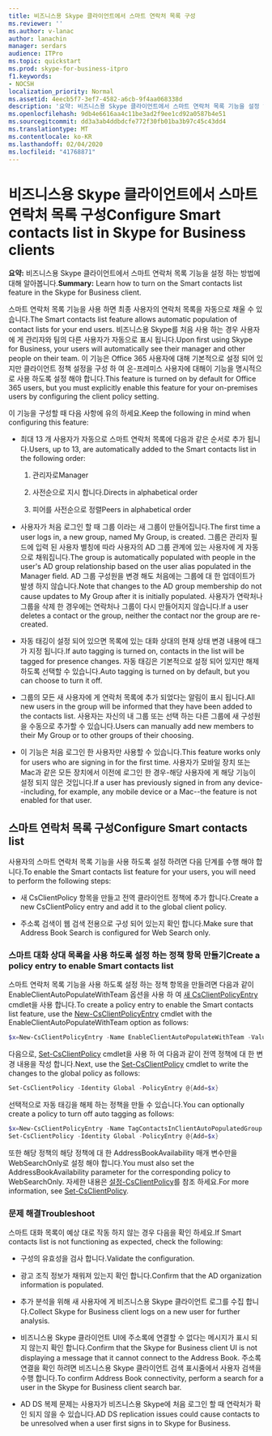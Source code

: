 ```yaml
---
title: 비즈니스용 Skype 클라이언트에서 스마트 연락처 목록 구성
ms.reviewer: ''
ms.author: v-lanac
author: lanachin
manager: serdars
audience: ITPro
ms.topic: quickstart
ms.prod: skype-for-business-itpro
f1.keywords:
- NOCSH
localization_priority: Normal
ms.assetid: 4eecb5f7-3ef7-4582-a6cb-9f4aa068338d
description: '요약: 비즈니스용 Skype 클라이언트에서 스마트 연락처 목록 기능을 설정 하는 방법에 대해 알아봅니다.'
ms.openlocfilehash: 9db4e6616aa4c11be3ad2f9ee1cd92a0587b4e51
ms.sourcegitcommit: dd3a3ab4ddbdcfe772f30fb01ba3b97c45c43dd4
ms.translationtype: MT
ms.contentlocale: ko-KR
ms.lasthandoff: 02/04/2020
ms.locfileid: "41768871"
---
```

# <a name="configure-smart-contacts-list-in-skype-for-business-clients"></a><span data-ttu-id="b1c4e-103">비즈니스용 Skype 클라이언트에서 스마트 연락처 목록 구성</span><span class="sxs-lookup"><span data-stu-id="b1c4e-103">Configure Smart contacts list in Skype for Business clients</span></span>

<span data-ttu-id="b1c4e-104">**요약:** 비즈니스용 Skype 클라이언트에서 스마트 연락처 목록 기능을 설정 하는 방법에 대해 알아봅니다.</span><span class="sxs-lookup"><span data-stu-id="b1c4e-104">**Summary:** Learn how to turn on the Smart contacts list feature in the Skype for Business client.</span></span>

<span data-ttu-id="b1c4e-105">스마트 연락처 목록 기능을 사용 하면 최종 사용자의 연락처 목록을 자동으로 채울 수 있습니다.</span><span class="sxs-lookup"><span data-stu-id="b1c4e-105">The Smart contacts list feature allows automatic population of contact lists for your end users.</span></span> <span data-ttu-id="b1c4e-106">비즈니스용 Skype를 처음 사용 하는 경우 사용자에 게 관리자와 팀의 다른 사용자가 자동으로 표시 됩니다.</span><span class="sxs-lookup"><span data-stu-id="b1c4e-106">Upon first using Skype for Business, your users will automatically see their manager and other people on their team.</span></span> <span data-ttu-id="b1c4e-107">이 기능은 Office 365 사용자에 대해 기본적으로 설정 되어 있지만 클라이언트 정책 설정을 구성 하 여 온-프레미스 사용자에 대해이 기능을 명시적으로 사용 하도록 설정 해야 합니다.</span><span class="sxs-lookup"><span data-stu-id="b1c4e-107">This feature is turned on by default for Office 365 users, but you must explicitly enable this feature for your on-premises users by configuring the client policy setting.</span></span>

<span data-ttu-id="b1c4e-108">이 기능을 구성할 때 다음 사항에 유의 하세요.</span><span class="sxs-lookup"><span data-stu-id="b1c4e-108">Keep the following in mind when configuring this feature:</span></span>

- <span data-ttu-id="b1c4e-109">최대 13 개 사용자가 자동으로 스마트 연락처 목록에 다음과 같은 순서로 추가 됩니다.</span><span class="sxs-lookup"><span data-stu-id="b1c4e-109">Users, up to 13, are automatically added to the Smart contacts list in the following order:</span></span>

  1. <span data-ttu-id="b1c4e-110">관리자로</span><span class="sxs-lookup"><span data-stu-id="b1c4e-110">Manager</span></span>

  2. <span data-ttu-id="b1c4e-111">사전순으로 지시 합니다.</span><span class="sxs-lookup"><span data-stu-id="b1c4e-111">Directs in alphabetical order</span></span>

  3. <span data-ttu-id="b1c4e-112">피어를 사전순으로 정렬</span><span class="sxs-lookup"><span data-stu-id="b1c4e-112">Peers in alphabetical order</span></span>

- <span data-ttu-id="b1c4e-113">사용자가 처음 로그인 할 때 그룹 이라는 새 그룹이 만들어집니다.</span><span class="sxs-lookup"><span data-stu-id="b1c4e-113">The first time a user logs in, a new group, named My Group, is created.</span></span> <span data-ttu-id="b1c4e-114">그룹은 관리자 필드에 입력 된 사용자 별칭에 따라 사용자의 AD 그룹 관계에 있는 사용자에 게 자동으로 채워집니다.</span><span class="sxs-lookup"><span data-stu-id="b1c4e-114">The group is automatically populated with people in the user's AD group relationship based on the user alias populated in the Manager field.</span></span> <span data-ttu-id="b1c4e-115">AD 그룹 구성원을 변경 해도 처음에는 그룹에 대 한 업데이트가 발생 하지 않습니다.</span><span class="sxs-lookup"><span data-stu-id="b1c4e-115">Note that changes to the AD group membership do not cause updates to My Group after it is initially populated.</span></span> <span data-ttu-id="b1c4e-116">사용자가 연락처나 그룹을 삭제 한 경우에는 연락처나 그룹이 다시 만들어지지 않습니다.</span><span class="sxs-lookup"><span data-stu-id="b1c4e-116">If a user deletes a contact or the group, neither the contact nor the group are re-created.</span></span> 

- <span data-ttu-id="b1c4e-117">자동 태깅이 설정 되어 있으면 목록에 있는 대화 상대의 현재 상태 변경 내용에 태그가 지정 됩니다.</span><span class="sxs-lookup"><span data-stu-id="b1c4e-117">If auto tagging is turned on, contacts in the list will be tagged for presence changes.</span></span> <span data-ttu-id="b1c4e-118">자동 태깅은 기본적으로 설정 되어 있지만 해제 하도록 선택할 수 있습니다.</span><span class="sxs-lookup"><span data-stu-id="b1c4e-118">Auto tagging is turned on by default, but you can choose to turn it off.</span></span> 

- <span data-ttu-id="b1c4e-119">그룹의 모든 새 사용자에 게 연락처 목록에 추가 되었다는 알림이 표시 됩니다.</span><span class="sxs-lookup"><span data-stu-id="b1c4e-119">All new users in the group will be informed that they have been added to the contacts list.</span></span> <span data-ttu-id="b1c4e-120">사용자는 자신의 내 그룹 또는 선택 하는 다른 그룹에 새 구성원을 수동으로 추가할 수 있습니다.</span><span class="sxs-lookup"><span data-stu-id="b1c4e-120">Users can manually add new members to their My Group or to other groups of their choosing.</span></span>

- <span data-ttu-id="b1c4e-121">이 기능은 처음 로그인 한 사용자만 사용할 수 있습니다.</span><span class="sxs-lookup"><span data-stu-id="b1c4e-121">This feature works only for users who are signing in for the first time.</span></span> <span data-ttu-id="b1c4e-122">사용자가 모바일 장치 또는 Mac과 같은 모든 장치에서 이전에 로그인 한 경우-해당 사용자에 게 해당 기능이 설정 되지 않은 것입니다.</span><span class="sxs-lookup"><span data-stu-id="b1c4e-122">If a user has previously signed in from any device--including, for example, any mobile device or a Mac--the feature is not enabled for that user.</span></span>

## <a name="configure-smart-contacts-list"></a><span data-ttu-id="b1c4e-123">스마트 연락처 목록 구성</span><span class="sxs-lookup"><span data-stu-id="b1c4e-123">Configure Smart contacts list</span></span>

<span data-ttu-id="b1c4e-124">사용자의 스마트 연락처 목록 기능을 사용 하도록 설정 하려면 다음 단계를 수행 해야 합니다.</span><span class="sxs-lookup"><span data-stu-id="b1c4e-124">To enable the Smart contacts list feature for your users, you will need to perform the following steps:</span></span> 

- <span data-ttu-id="b1c4e-125">새 CsClientPolicy 항목을 만들고 전역 클라이언트 정책에 추가 합니다.</span><span class="sxs-lookup"><span data-stu-id="b1c4e-125">Create a new CsClientPolicy entry and add it to the global client policy.</span></span> 

- <span data-ttu-id="b1c4e-126">주소록 검색이 웹 검색 전용으로 구성 되어 있는지 확인 합니다.</span><span class="sxs-lookup"><span data-stu-id="b1c4e-126">Make sure that Address Book Search is configured for Web Search only.</span></span>

### <a name="create-a-policy-entry-to-enable-smart-contacts-list"></a><span data-ttu-id="b1c4e-127">스마트 대화 상대 목록을 사용 하도록 설정 하는 정책 항목 만들기</span><span class="sxs-lookup"><span data-stu-id="b1c4e-127">Create a policy entry to enable Smart contacts list</span></span>

<span data-ttu-id="b1c4e-128">스마트 연락처 목록 기능을 사용 하도록 설정 하는 정책 항목을 만들려면 다음과 같이 EnableClientAutoPopulateWithTeam 옵션을 사용 하 여 [새 CsClientPolicyEntry](https://docs.microsoft.com/powershell/module/skype/new-csclientpolicyentry?view=skype-ps) cmdlet을 사용 합니다.</span><span class="sxs-lookup"><span data-stu-id="b1c4e-128">To create a policy entry to enable the Smart contacts list feature, use the [New-CsClientPolicyEntry](https://docs.microsoft.com/powershell/module/skype/new-csclientpolicyentry?view=skype-ps) cmdlet with the EnableClientAutoPopulateWithTeam option as follows:</span></span>

```powershell
$x=New-CsClientPolicyEntry -Name EnableClientAutoPopulateWithTeam -Value $True
```

<span data-ttu-id="b1c4e-129">다음으로, [Set-CsClientPolicy](https://docs.microsoft.com/powershell/module/skype/set-csclientpolicy?view=skype-ps) cmdlet을 사용 하 여 다음과 같이 전역 정책에 대 한 변경 내용을 작성 합니다.</span><span class="sxs-lookup"><span data-stu-id="b1c4e-129">Next, use the [Set-CsClientPolicy](https://docs.microsoft.com/powershell/module/skype/set-csclientpolicy?view=skype-ps) cmdlet to write the changes to the global policy as follows:</span></span>

```powershell
Set-CsClientPolicy -Identity Global -PolicyEntry @{Add=$x}
```

<span data-ttu-id="b1c4e-130">선택적으로 자동 태깅을 해제 하는 정책을 만들 수 있습니다.</span><span class="sxs-lookup"><span data-stu-id="b1c4e-130">You can optionally create a policy to turn off auto tagging as follows:</span></span>

```powershell
$x=New-CsClientPolicyEntry -Name TagContactsInClientAutoPopulatedGroup -Value $False
Set-CsClientPolicy -Identity Global -PolicyEntry @{Add=$x}
```

<span data-ttu-id="b1c4e-131">또한 해당 정책의 해당 정책에 대 한 AddressBookAvailability 매개 변수만을 WebSearchOnly로 설정 해야 합니다.</span><span class="sxs-lookup"><span data-stu-id="b1c4e-131">You must also set the AddressBookAvailability parameter for the corresponding policy to WebSearchOnly.</span></span> <span data-ttu-id="b1c4e-132">자세한 내용은 [설정-CsClientPolicy](https://docs.microsoft.com/powershell/module/skype/set-csclientpolicy?view=skype-ps)를 참조 하세요.</span><span class="sxs-lookup"><span data-stu-id="b1c4e-132">For more information, see [Set-CsClientPolicy](https://docs.microsoft.com/powershell/module/skype/set-csclientpolicy?view=skype-ps).</span></span> 

### <a name="troubleshoot"></a><span data-ttu-id="b1c4e-133">문제 해결</span><span class="sxs-lookup"><span data-stu-id="b1c4e-133">Troubleshoot</span></span>

<span data-ttu-id="b1c4e-134">스마트 대화 목록이 예상 대로 작동 하지 않는 경우 다음을 확인 하세요.</span><span class="sxs-lookup"><span data-stu-id="b1c4e-134">If Smart contacts list is not functioning as expected, check the following:</span></span>

- <span data-ttu-id="b1c4e-135">구성의 유효성을 검사 합니다.</span><span class="sxs-lookup"><span data-stu-id="b1c4e-135">Validate the configuration.</span></span> 

- <span data-ttu-id="b1c4e-136">광고 조직 정보가 채워져 있는지 확인 합니다.</span><span class="sxs-lookup"><span data-stu-id="b1c4e-136">Confirm that the AD organization information is populated.</span></span>

- <span data-ttu-id="b1c4e-137">추가 분석을 위해 새 사용자에 게 비즈니스용 Skype 클라이언트 로그를 수집 합니다.</span><span class="sxs-lookup"><span data-stu-id="b1c4e-137">Collect Skype for Business client logs on a new user for further analysis.</span></span>

- <span data-ttu-id="b1c4e-138">비즈니스용 Skype 클라이언트 UI에 주소록에 연결할 수 없다는 메시지가 표시 되지 않는지 확인 합니다.</span><span class="sxs-lookup"><span data-stu-id="b1c4e-138">Confirm that the Skype for Business client UI is not displaying a message that it cannot connect to the Address Book.</span></span> <span data-ttu-id="b1c4e-139">주소록 연결을 확인 하려면 비즈니스용 Skype 클라이언트 검색 표시줄에서 사용자 검색을 수행 합니다.</span><span class="sxs-lookup"><span data-stu-id="b1c4e-139">To confirm Address Book connectivity, perform a search for a user in the Skype for Business client search bar.</span></span>

- <span data-ttu-id="b1c4e-140">AD DS 복제 문제는 사용자가 비즈니스용 Skype에 처음 로그인 할 때 연락처가 확인 되지 않을 수 있습니다.</span><span class="sxs-lookup"><span data-stu-id="b1c4e-140">AD DS replication issues could cause contacts to be unresolved when a user first signs in to Skype for Business.</span></span>


